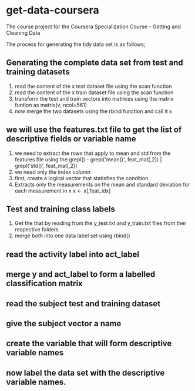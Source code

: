 # get-data-coursera
The course project for the Coursera Specialization Course - Getting and Cleaning Data

The process for generating the tidy data set is as follows;

## Generating the complete data set from test and training datasets
1. read the content of the x test dataset file using the scan function
2. read the content of the x train dataset file using the scan function
3. transform the test and train vectors into matrices using tha matrix funtion as matrix(v, ncol=561)
4. now merge the two datasets using the rbind function and call it x


## we will use the features.txt file to get the list of descriptive fields or variable name

1. we need to extract the rows that apply to mean and std from the features file using the grepl() - grepl('mean()', feat_mat[,2]) | grepl('std()', feat_mat[,2])
2. we need only the index column
3. first, create a logical vector that statisfies the condition
4. Extracts only the measurements on the mean and standard deviation for each measurement in x
    x <- x[,feat_idx]

## Test and training class labels
1. Get the that by reading from the y_test.txt and y_train.txt files from ther respective folders
2. merge both into one data label set using rbind()


##  read the activity label into act_label
##  merge y and act_label to form a labelled classification matrix

## read the subject test and training dataset 

## give the subject vector a name

## create the variable that will form descriptive variable names

## now label the data set with the descriptive variable names.